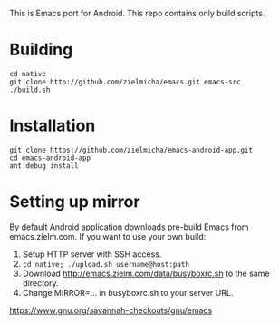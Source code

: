This is Emacs port for Android.
This repo contains only build scripts.

Building
=============

    cd native
    git clone http://github.com/zielmicha/emacs.git emacs-src
    ./build.sh

Installation
=============

    git clone https://github.com/zielmicha/emacs-android-app.git
    cd emacs-android-app
    ant debug install

Setting up mirror
============

By default Android application downloads pre-build Emacs from emacs.zielm.com.
If you want to use your own build:

1. Setup HTTP server with SSH access.
2. `cd native; ./upload.sh username@host:path`
3. Download http://emacs.zielm.com/data/busyboxrc.sh to the same directory.
4. Change MIRROR=... in busyboxrc.sh to your server URL.


https://www.gnu.org/savannah-checkouts/gnu/emacs
